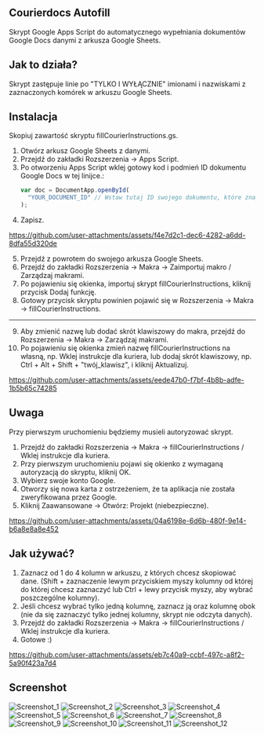 ## Courierdocs Autofill

Skrypt Google Apps Script do automatycznego wypełniania dokumentów Google Docs danymi z arkusza Google Sheets.

## Jak to działa?

Skrypt zastępuje linie po "TYLKO I WYŁĄCZNIE" imionami i nazwiskami z zaznaczonych komórek w arkuszu Google Sheets.

## Instalacja

Skopiuj zawartość skryptu fillCourierInstructions.gs.

1. Otwórz arkusz Google Sheets z danymi.
2. Przejdź do zakładki Rozszerzenia -> Apps Script.
3. Po otworzeniu Apps Script wklej gotowy kod i podmień ID dokumentu Google Docs w tej linijce.:
   ```js
   var doc = DocumentApp.openById(
     "YOUR_DOCUMENT_ID" // Wstaw tutaj ID swojego dokumentu, które znajdziesz w linku Google Docs, np. https://docs.google.com/document/d/YOUR_DOCUMENT_ID/edit
   );
   ```
4. Zapisz.

https://github.com/user-attachments/assets/f4e7d2c1-dec6-4282-a6dd-8dfa55d320de

5. Przejdź z powrotem do swojego arkusza Google Sheets.
6. Przejdź do zakładki Rozszerzenia -> Makra -> Zaimportuj makro / Zarządzaj makrami.
7. Po pojawieniu się okienka, importuj skrypt fillCourierInstructions, kliknij przycisk Dodaj funkcję.
8. Gotowy przycisk skryptu powinien pojawić się w Rozszerzenia -> Makra -> fillCourierInstructions.

---

9. Aby zmienić nazwę lub dodać skrót klawiszowy do makra, przejdź do Rozszerzenia -> Makra -> Zarządzaj makrami.
10. Po pojawieniu się okienka zmień nazwę fillCourierInstructions na własną, np. Wklej instrukcje dla kuriera, lub dodaj skrót klawiszowy, np. Ctrl + Alt + Shift + "twój_klawisz", i kliknij Aktualizuj.

https://github.com/user-attachments/assets/eede47b0-f7bf-4b8b-adfe-1b5b65c74285

## Uwaga

Przy pierwszym uruchomieniu będziemy musieli autoryzować skrypt.

1. Przejdź do zakładki Rozszerzenia -> Makra -> fillCourierInstructions / Wklej instrukcje dla kuriera.
2. Przy pierwszym uruchomieniu pojawi się okienko z wymaganą autoryzacją do skryptu, kliknij OK.
3. Wybierz swoje konto Google.
4. Otworzy się nowa karta z ostrzeżeniem, że ta aplikacja nie została zweryfikowana przez Google.
5. Kliknij Zaawansowane -> Otwórz: Projekt (niebezpieczne).

https://github.com/user-attachments/assets/04a6198e-6d6b-480f-9e14-b6a8e8a8e452

## Jak używać?

1. Zaznacz od 1 do 4 kolumn w arkuszu, z których chcesz skopiować dane. (Shift + zaznaczenie lewym przyciskiem myszy kolumny od której do której chcesz zaznaczyć lub Ctrl + lewy przycisk myszy, aby wybrać poszczególne kolumny).
2. Jeśli chcesz wybrać tylko jedną kolumnę, zaznacz ją oraz kolumnę obok (nie da się zaznaczyć tylko jednej kolumny, skrypt nie odczyta danych).
3. Przejdź do zakładki Rozszerzenia -> Makra -> fillCourierInstructions / Wklej instrukcje dla kuriera.
4. Gotowe :)

https://github.com/user-attachments/assets/eb7c40a9-ccbf-497c-a8f2-5a90f423a7d4

## Screenshot

![Screenshot_1](https://github.com/user-attachments/assets/cd06a588-9ddd-4ad2-84d8-183fc5c89e89)
![Screenshot_2](https://github.com/user-attachments/assets/1a037418-7368-44cf-9ea0-f27629d1f525)
![Screenshot_3](https://github.com/user-attachments/assets/d25a40b9-9ec7-4bcc-a429-34ea321d40d4)
![Screenshot_4](https://github.com/user-attachments/assets/5b6c908e-aadc-4551-8241-8fed80a953be)
![Screenshot_5](https://github.com/user-attachments/assets/38cebb82-7c5e-49fc-a425-4f540f62cbf4)
![Screenshot_6](https://github.com/user-attachments/assets/ddc64eaf-9721-4e24-8e6b-23c1acc8f03c)
![Screenshot_7](https://github.com/user-attachments/assets/6f2b2745-d753-4040-a0a4-ba66b540ca69)
![Screenshot_8](https://github.com/user-attachments/assets/639ad297-9258-421a-932e-3cfe63a3ea78)
![Screenshot_9](https://github.com/user-attachments/assets/3efebb1f-f787-4a4b-9f83-e6152fdc44b2)
![Screenshot_10](https://github.com/user-attachments/assets/af5b7a74-5c42-40dd-9906-8b67a5426029)
![Screenshot_11](https://github.com/user-attachments/assets/c3278418-c554-4ae5-b762-b36702cb4f39)
![Screenshot_12](https://github.com/user-attachments/assets/5e1910f2-e858-4c13-9ac8-dbe5e78830ab)
